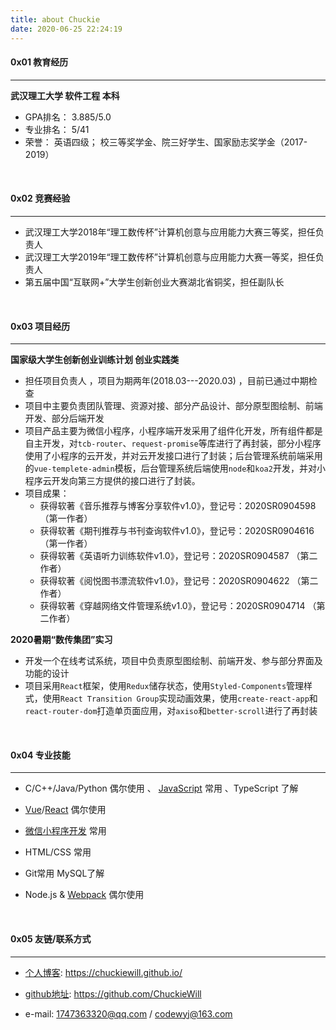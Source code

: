 ```yaml
---
title: about Chuckie
date: 2020-06-25 22:24:19
---
```




####  0x01 教育经历

***

**武汉理工大学  软件工程  本科**

* GPA排名： 3.885/5.0  
* 专业排名： 5/41 
* 荣誉： 英语四级； 校三等奖学金、院三好学生、国家励志奖学金（2017-2019）

<br/>

####  0x02 竞赛经验

***

* 武汉理工大学2018年“理工数传杯”计算机创意与应用能力大赛三等奖，担任负责人
* 武汉理工大学2019年“理工数传杯”计算机创意与应用能力大赛一等奖，担任负责人
* 第五届中国“互联网+”大学生创新创业大赛湖北省铜奖，担任副队长

<br/>

####  0x03 项目经历

***

**国家级大学生创新创业训练计划 创业实践类**

* 担任项目负责人 ，项目为期两年(2018.03---2020.03) ，目前已通过中期检查
* 项目中主要负责团队管理、资源对接、部分产品设计、部分原型图绘制、前端开发、部分后端开发
* 项目产品主要为微信小程序，小程序端开发采用了组件化开发，所有组件都是自主开发，对`tcb-router`、`request-promise`等库进行了再封装，部分小程序使用了小程序的云开发，并对云开发接口进行了封装；后台管理系统前端采用的`vue-templete-admin`模板，后台管理系统后端使用`node`和`koa2`开发，并对小程序云开发向第三方提供的接口进行了封装。
* 项目成果：
  * 获得软著《音乐推荐与博客分享软件v1.0》，登记号：2020SR0904598  （第一作者）
  * 获得软著《期刊推荐与书刊查询软件v1.0》，登记号：2020SR0904616  （第一作者）
  * 获得软著《英语听力训练软件v1.0》，登记号：2020SR0904587  （第二作者）
  * 获得软著《阅悦图书漂流软件v1.0》，登记号：2020SR0904622  （第二作者）
  * 获得软著《穿越网络文件管理系统v1.0》，登记号：2020SR0904714 （第二作者）

**2020暑期“数传集团”实习**

* 开发一个在线考试系统，项目中负责原型图绘制、前端开发、参与部分界面及功能的设计
* 项目采用`React`框架，使用`Redux`储存状态，使用`Styled-Components`管理样式，使用`React Transition Group`实现动画效果，使用`create-react-app`和`react-router-dom`打造单页面应用，对`axiso`和`better-scroll`进行了再封装

<br/>

####  0x04 专业技能

***

* C/C++/Java/Python 偶尔使用 、 [JavaScript](https://chuckiewill.github.io/categories/Javascript/) 常用 、TypeScript 了解

* [Vue](https://chuckiewill.github.io/categories/vue/)/[React](https://chuckiewill.github.io/categories/react/)   偶尔使用
* [微信小程序开发](https://chuckiewill.github.io/categories/wxapplet/)   常用
* HTML/CSS  常用 
* Git常用  MySQL了解
* Node.js & [Webpack](https://chuckiewill.github.io/categories/third-repositories/webpack/) 偶尔使用

<br/>

####  0x05 友链/联系方式

***

* [个人博客](https://chuckiewill.github.io/):       https://chuckiewill.github.io/

* [github地址](https://github.com/ChuckieWill):   https://github.com/ChuckieWill

* e-mail:          1747363320@qq.com  / codewyj@163.com